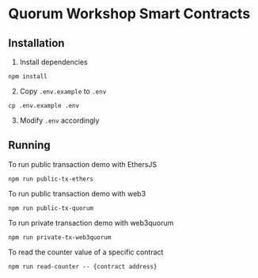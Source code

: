 # Quorum Workshop Smart Contracts

## Installation

1. Install dependencies

```
npm install
```

2. Copy `.env.example` to `.env`

```
cp .env.example .env
```

3. Modify `.env` accordingly

## Running

To run public transaction demo with EthersJS

```
npm run public-tx-ethers
```

To run public transaction demo with web3

```
npm run public-tx-quorum
```

To run private transaction demo with web3quorum

```
npm run private-tx-web3quorum
```

To read the counter value of a specific contract

```
npm run read-counter -- {contract address}
```
